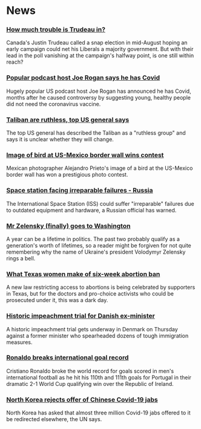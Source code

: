 # News
### [How much trouble is Trudeau in?](https://www.bbc.com/news/world-us-canada-58389802)
Canada's Justin Trudeau called a snap election in mid-August hoping an early campaign could net his Liberals a majority government. But with their lead in the poll vanishing at the campaign's halfway point, is one still within reach? 
### [Popular podcast host Joe Rogan says he has Covid](https://www.bbc.com/news/world-us-canada-58416801)
Hugely popular US podcast host Joe Rogan has announced he has Covid, months after he caused controversy by suggesting young, healthy people did not need the coronavirus vaccine.
### [Taliban are ruthless, top US general says](https://www.bbc.com/news/world-us-canada-58415877)
The top US general has described the Taliban as a "ruthless group" and says it is unclear whether they will change.
### [Image of bird at US-Mexico border wall wins contest](https://www.bbc.com/news/world-latin-america-58404382)
Mexican photographer Alejandro Prieto's image of a bird at the US-Mexico border wall has won a prestigious photo contest.
### [Space station facing irreparable failures - Russia](https://www.bbc.com/news/world-europe-58408911)
The International Space Station (ISS) could suffer "irreparable" failures due to outdated equipment and hardware, a Russian official has warned. 
### [Mr Zelensky (finally) goes to Washington](https://www.bbc.com/news/world-us-canada-58414184)
A year can be a lifetime in politics. The past two probably qualify as a generation's worth of lifetimes, so a reader might be forgiven for not quite remembering why the name of Ukraine's president Volodymyr Zelensky rings a bell.
### [What Texas women make of six-week abortion ban](https://www.bbc.com/news/world-us-canada-58416037)
A new law restricting access to abortions is being celebrated by supporters in Texas, but for the doctors and pro-choice activists who could be prosecuted under it, this was a dark day.
### [Historic impeachment trial for Danish ex-minister](https://www.bbc.com/news/world-europe-58408471)
A historic impeachment trial gets underway in Denmark on Thursday against a former minister who spearheaded dozens of tough immigration measures.
### [Ronaldo breaks international goal record](https://www.bbc.com/sport/football/58412201)
Cristiano Ronaldo broke the world record for goals scored in men's international football as he hit his 110th and 111th goals for Portugal in their dramatic 2-1 World Cup qualifying win over the Republic of Ireland.
### [North Korea rejects offer of Chinese Covid-19 jabs](https://www.bbc.com/news/world-asia-58408913)
North Korea has asked that almost three million Covid-19 jabs offered to it be redirected elsewhere, the UN says.
